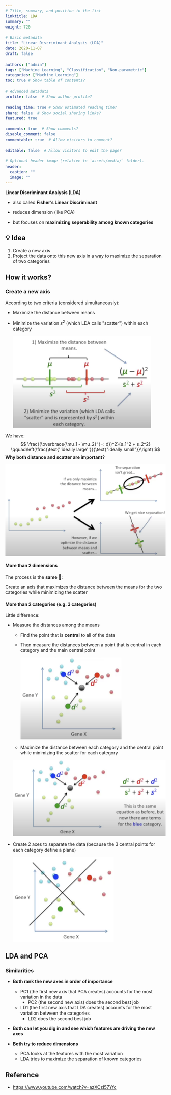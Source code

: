 ```yaml
---
# Title, summary, and position in the list
linktitle: LDA
summary: ""
weight: 720

# Basic metadata
title: "Linear Discriminant Analysis (LDA)"
date: 2020-11-07
draft: false
 
authors: ["admin"]
tags: ["Machine Learning", "Classification", "Non-parametric"]
categories: ["Machine Learning"]
toc: true # Show table of contents?

# Advanced metadata
profile: false  # Show author profile?

reading_time: true # Show estimated reading time?
share: false  # Show social sharing links?
featured: true

comments: true  # Show comments?
disable_comment: false
commentable: true  # Allow visitors to comment?  

editable: false  # Allow visitors to edit the page?  

# Optional header image (relative to `assets/media/` folder).
header:
  caption: ""
  image: ""
---
```


**Linear Discriminant Analysis (LDA)**

- also called **Fisher’s Linear Discriminant**

- reduces dimension (like PCA)
- but focuses on **maximizing seperability among known categories**



## 💡 Idea

1. Create a new axis
2. Project the data onto this new axis in a way to maximize the separation of two categories



## How it works?

### Create a new axis

According to two criteria (considered simultaneously):

- Maximize the distance between means

- Minimize the variation $s^2$ (which LDA calls "scatter") within each category

  <img src="https://raw.githubusercontent.com/EckoTan0804/upic-repo/master/uPic/截屏2020-05-14%2015.11.22.png" alt="截屏2020-05-14 15.11.22" style="zoom:50%;" />

We have:
$$
\frac{(\overbrace{\mu_1 - \mu_2}^{=: d})^2}{s_1^2 + s_2^2} \qquad\left(\frac{\text{''ideally large''}}{\text{"ideally small"}}\right)
$$
**Why both distance and scatter are important?**

![截屏2020-05-14 15.17.59](https://raw.githubusercontent.com/EckoTan0804/upic-repo/master/uPic/截屏2020-05-14%2015.17.59.png)

#### More than 2 dimensions

The process is the **same** 👏:

Create an axis that maximizes the distance between the means for the two categories while minimizing the scatter

#### More than 2 categories (e.g. 3 categories)

Little difference:

- Measure the distances among the means

  - Find the point that is **central** to all of the data

  - Then measure the distances between a point that is central in each category and the main central point

    <img src="https://raw.githubusercontent.com/EckoTan0804/upic-repo/master/uPic/截屏2020-05-14%2015.26.35.png" alt="截屏2020-05-14 15.26.35" style="zoom:50%;" />

  - Maximize the distance between each category and the central point while minimizing the scatter for each category

  <img src="https://raw.githubusercontent.com/EckoTan0804/upic-repo/master/uPic/截屏2020-05-14%2015.28.40.png" alt="截屏2020-05-14 15.28.40" style="zoom:50%;" />

- Create 2 axes to separate the data (because the 3 central points for each category define a plane)

  <img src="https://raw.githubusercontent.com/EckoTan0804/upic-repo/master/uPic/截屏2020-05-14%2015.30.16.png" alt="截屏2020-05-14 15.30.16" style="zoom:50%;" />



## LDA and PCA

### Similarities

- **Both rank the new axes in order of importance**
  - PC1 (the first new axis that PCA creates) accounts for the most variation in the data
    - PC2 (the second new axis) does the second best job
  - LD1 (the first new axis that LDA creates) accounts for the most variation between the categories
    - LD2 does the second best job
- **Both can let you dig in and see which features are driving the new axes**

- **Both try to reduce dimensions**
  - PCA looks at the features with the most variation
  - LDA tries to maximize the separation of known categories



## Reference

- https://www.youtube.com/watch?v=azXCzI57Yfc